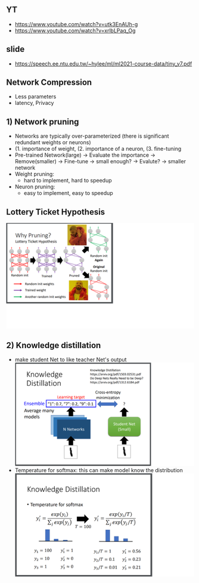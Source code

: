 ## YT  
  * https://www.youtube.com/watch?v=utk3EnAUh-g  
  * https://www.youtube.com/watch?v=xrlbLPaq_Og  

## slide  
  * https://speech.ee.ntu.edu.tw/~hylee/ml/ml2021-course-data/tiny_v7.pdf  

## Network Compression  
  * Less parameters  
  * latency, Privacy  

## 1) Network pruning  
  * Networks are typically over-parameterized (there is significant redundant weights or neurons)  
  * (1. importance of weight, (2. importance of a neuron, (3. fine-tuning  
  * Pre-trained Network(large) -> Evaluate the importance -> Remove(smaller) -> Fine-tune -> small enough? -> Evalute? -> smaller network  
  * Weight pruning:  
    * hard to implement, hard to speedup  
  * Neuron pruning:
    * easy to implement, easy to speedup  

## Lottery Ticket Hypothesis  
 ![Image of Yaktocat](https://github.com/ting-chih/NTU-ML2021spring/blob/main/image/lottery.png)  
 
 
## 2) Knowledge distillation  
  * make student Net to like teacher Net's output  
![Image of Yaktocat](https://github.com/ting-chih/NTU-ML2021spring/blob/main/image/knowledge%20distillation1.png)  
  * Temperature for softmax:  this can make model know the distribution  
![Image of Yaktocat](https://github.com/ting-chih/NTU-ML2021spring/blob/main/image/kd2.png)  
